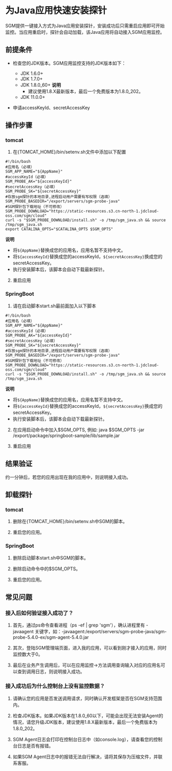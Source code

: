 # 为Java应用快速安装探针

SGM提供一键接入方式为Java应用安装探针，安装成功后只需重启应用即可开始监控。当应用重启时，探针会自动加载，该Java应用将自动接入SGM应用监控。

## 前提条件

- 检查您的JDK版本。SGM应用监控支持的JDK版本如下：

    - JDK 1.6.0+
    - JDK 1.7.0+
    - JDK 1.8.0_60+
      **说明**
        - 建议使用1.8.X最新版本，最后一个免费版本为1.8.0_202。
    - JDK 11.0.0+

- 申请accessKeyId、secretAccessKey

## 操作步骤

### tomcat
1. 在{TOMCAT_HOME}/bin/setenv.sh文件中添加以下配置
```
#!/bin/bash
#应用名（必填）
SGM_APP_NAME="${AppName}"
#accessKeyId（必填）
SGM_PROBE_AK="${accessKeyId}"
#secretAccessKey（必填）
SGM_PROBE_SK="${secretAccessKey}"
#存放sgm探针的本地目录,进程启动用户需要有写权限（选填）
SGM_PROBE_BASEDIR="/export/servers/sgm-probe-java"
#SGM探针包下载地址（不可修改）
SGM_PROBE_DOWNLOAD="https://static-resources.s3.cn-north-1.jdcloud-oss.com/sgm/cloud"
curl -s "$SGM_PROBE_DOWNLOAD/install.sh" -o /tmp/sgm_java.sh && source /tmp/sgm_java.sh
export CATALINA_OPTS="$CATALINA_OPTS $SGM_OPTS"
```

**说明**
- 将`${AppName}`替换成您的应用名，应用名暂不支持中文。
- 将`${accessKeyId}`替换成您的accessKeyId，`${secretAccessKey}`换成您的secretAccessKey。
- 执行安装脚本后，该脚本会自动下载最新探针。

2. 重启应用

### SpringBoot
1. 请在启动脚本start.sh最前面加入以下脚本
```
#!/bin/bash
#应用名（必填）
SGM_APP_NAME="${AppName}"
#accessKeyId（必填）
SGM_PROBE_AK="${accessKeyId}"
#secretAccessKey（必填）
SGM_PROBE_SK="${secretAccessKey}"
#存放sgm探针的本地目录,进程启动用户需要有写权限（选填）
SGM_PROBE_BASEDIR="/export/servers/sgm-probe-java"
#SGM探针包下载地址（不可修改）
SGM_PROBE_DOWNLOAD="https://static-resources.s3.cn-north-1.jdcloud-oss.com/sgm/cloud"
curl -s "$SGM_PROBE_DOWNLOAD/install.sh" -o /tmp/sgm_java.sh && source /tmp/sgm_java.sh
```

**说明**
- 将`${AppName}`替换成您的应用名，应用名暂不支持中文。
- 将`${accessKeyId}`替换成您的accessKeyId，`${secretAccessKey}`换成您的secretAccessKey。
- 执行安装脚本后，该脚本会自动下载最新探针。

2. 在应用启动命令中加入$SGM_OPTS, 例如: java $SGM_OPTS -jar /export/package/springboot-sample/lib/sample.jar

3. 重启应用

## 结果验证

约一分钟后，若您的应用出现在我的应用中，则说明接入成功。

## 卸载探针

### tomcat

1. 删除在{TOMCAT_HOME}/bin/setenv.sh中SGM的脚本。

2. 重启您的应用。

### SpringBoot

1. 删除启动脚本start.sh中SGM的脚本。

2. 删除启动命令中的$SGM_OPTS。

3. 重启您的应用。

## 常见问题

### 接入后如何验证接入成功了？
1. 首先，通过ps命令查看进程（ps -ef | grep 'sgm'），确认进程里有 -javaagent 关键字，如：-javaagent:/export/servers/sgm-probe-java/sgm-probe-5.4.0-ex/sgm-agent-5.4.0.jar

2. 其次，登陆SGM管理端页面，进入我的应用，可以看到刚才接入的应用，同时监控数大于0。

3. 最后在业务产生调用后，可以在应用监控->方法调用查询输入对应的应用名可以查到调用日志，则说明接入成功。

### 接入成功后为什么控制台上没有监控数据？
1. 请确认您的应用是否发送调用请求，同时确认开发框架是否在SGM支持范围内。

2. 检查JDK版本。如果JDK版本在1.8.0_60以下，可能会出现无法安装Agent的情况，请您升级JDK版本，建议使用1.8.X最新版本，最后一个免费版本为1.8.0_202。 
   
3. SGM Agent日志会打印在控制台日志中（如console.log），请查看您的控制台日志是否有报错。
   
4. 如果SGM Agent日志中的报错无法自行解决，请将其保存为压缩文件，并联系客服。